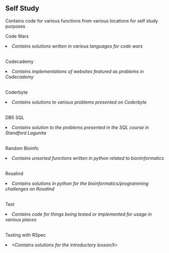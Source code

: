 ## Self Study
Contains code for various functions from various locations for self study purposes</br>

Code Wars</br>
<em><li>Contains solutions written in various languages for code wars</li></em></br>

Codecademy</br>
<em><li>Contains implementations of websites featured as problems in Codecademy</li></em><br>

Coderbyte</br>
<em><li>Contains solutions to various problems presented on Coderbyte</li></em><br>

DB5 SQL</br>
<em><li>Contains solution to the problems presented in the SQL course in Standford Lagunita</li></em></br>

Random Bioinfo</br>
<em><li>Contains unsorted functions written in python related to bioninformatics</li></em></br>

Rosalind</br>
<em><li>Contains solutions in python for the bioinformatics/programming challenges on Rosalind</li></em></br>

Test</br>
<em><li>Contains code for things being tested or implemented for usage in various places</li></em></br>

Testing with RSpec</br>
<em><li><Contains solutions for the introductory lesson/li></em></br>
